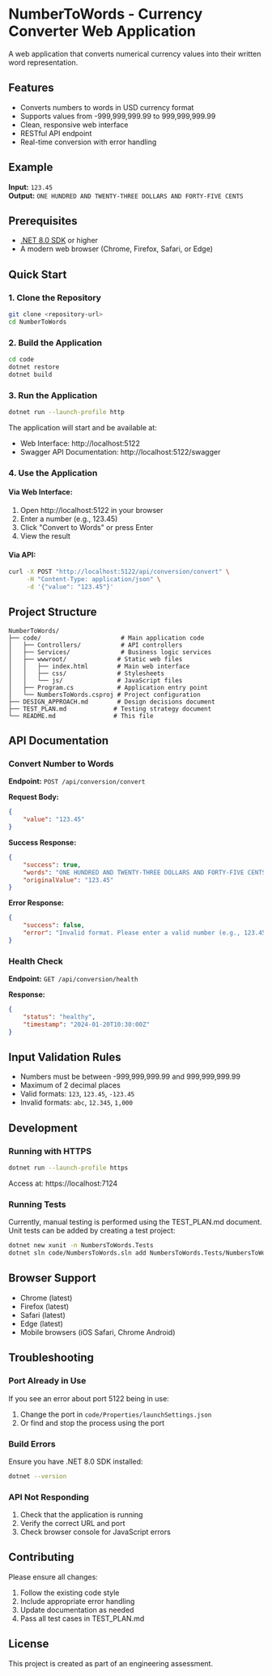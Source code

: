# NumberToWords - Currency Converter Web Application

A web application that converts numerical currency values into their written word representation.

## Features

- Converts numbers to words in USD currency format
- Supports values from -999,999,999.99 to 999,999,999.99
- Clean, responsive web interface
- RESTful API endpoint
- Real-time conversion with error handling

## Example

**Input:** `123.45`  
**Output:** `ONE HUNDRED AND TWENTY-THREE DOLLARS AND FORTY-FIVE CENTS`

## Prerequisites

- [.NET 8.0 SDK](https://dotnet.microsoft.com/download/dotnet/8.0) or higher
- A modern web browser (Chrome, Firefox, Safari, or Edge)

## Quick Start

### 1. Clone the Repository
```bash
git clone <repository-url>
cd NumberToWords
```

### 2. Build the Application
```bash
cd code
dotnet restore
dotnet build
```

### 3. Run the Application
```bash
dotnet run --launch-profile http
```

The application will start and be available at:
- Web Interface: http://localhost:5122
- Swagger API Documentation: http://localhost:5122/swagger

### 4. Use the Application

#### Via Web Interface:
1. Open http://localhost:5122 in your browser
2. Enter a number (e.g., 123.45)
3. Click "Convert to Words" or press Enter
4. View the result

#### Via API:
```bash
curl -X POST "http://localhost:5122/api/conversion/convert" \
     -H "Content-Type: application/json" \
     -d '{"value": "123.45"}'
```

## Project Structure

```
NumberToWords/
├── code/                      # Main application code
│   ├── Controllers/           # API controllers
│   ├── Services/              # Business logic services
│   ├── wwwroot/              # Static web files
│   │   ├── index.html        # Main web interface
│   │   ├── css/              # Stylesheets
│   │   └── js/               # JavaScript files
│   ├── Program.cs            # Application entry point
│   └── NumbersToWords.csproj # Project configuration
├── DESIGN_APPROACH.md        # Design decisions document
├── TEST_PLAN.md             # Testing strategy document
└── README.md                # This file
```

## API Documentation

### Convert Number to Words

**Endpoint:** `POST /api/conversion/convert`

**Request Body:**
```json
{
    "value": "123.45"
}
```

**Success Response:**
```json
{
    "success": true,
    "words": "ONE HUNDRED AND TWENTY-THREE DOLLARS AND FORTY-FIVE CENTS",
    "originalValue": "123.45"
}
```

**Error Response:**
```json
{
    "success": false,
    "error": "Invalid format. Please enter a valid number (e.g., 123.45)"
}
```

### Health Check

**Endpoint:** `GET /api/conversion/health`

**Response:**
```json
{
    "status": "healthy",
    "timestamp": "2024-01-20T10:30:00Z"
}
```

## Input Validation Rules

- Numbers must be between -999,999,999.99 and 999,999,999.99
- Maximum of 2 decimal places
- Valid formats: `123`, `123.45`, `-123.45`
- Invalid formats: `abc`, `12.345`, `1,000`

## Development

### Running with HTTPS
```bash
dotnet run --launch-profile https
```
Access at: https://localhost:7124

### Running Tests
Currently, manual testing is performed using the TEST_PLAN.md document. Unit tests can be added by creating a test project:

```bash
dotnet new xunit -n NumbersToWords.Tests
dotnet sln code/NumbersToWords.sln add NumbersToWords.Tests/NumbersToWords.Tests.csproj
```

## Browser Support

- Chrome (latest)
- Firefox (latest)
- Safari (latest)
- Edge (latest)
- Mobile browsers (iOS Safari, Chrome Android)

## Troubleshooting

### Port Already in Use
If you see an error about port 5122 being in use:
1. Change the port in `code/Properties/launchSettings.json`
2. Or find and stop the process using the port

### Build Errors
Ensure you have .NET 8.0 SDK installed:
```bash
dotnet --version
```

### API Not Responding
1. Check that the application is running
2. Verify the correct URL and port
3. Check browser console for JavaScript errors

## Contributing

Please ensure all changes:
1. Follow the existing code style
2. Include appropriate error handling
3. Update documentation as needed
4. Pass all test cases in TEST_PLAN.md

## License

This project is created as part of an engineering assessment.
